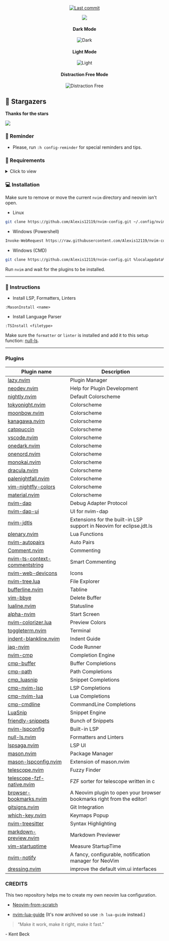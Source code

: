 <div align="center">

<a href="">
      <img alt="Last commit" src="https://img.shields.io/github/last-commit/Alexis12119/nvim-config?style=for-the-badge&logo=git&color=000F10&logoColor=dark orange&labelColor=302D41"/>
    </a>
    
[![](https://img.shields.io/badge/Neovim-0.8+-blueviolet.svg?style=for-the-badge&color=000F10&logo=Neovim&logoColor=green&labelColor=302D41)](https://github.com/neovim/neovim)

#### Dark Mode

![Dark](https://user-images.githubusercontent.com/74944536/223243715-c8774d56-1bd2-4512-8e28-f50ebc53c352.png)

#### Light Mode

![Light](https://user-images.githubusercontent.com/74944536/223243660-b96f33f9-c229-4406-8d8f-a6dfae172dd7.png)

#### Distraction Free Mode

![Distraction Free](https://user-images.githubusercontent.com/74944536/223402221-5ecaabc5-a273-402e-a375-f9aa4279c48c.png)

</div>

## 🌟 Stargazers

**Thanks for the stars**

[![](https://reporoster.com/stars/dark/notext/Alexis12119/nvim-config)](https://github.com/Alexis12119/nvim-config/stargazers)

### 🔔 Reminder

- Please, run `:h config-reminder` for special reminders and tips.

### 📄 Requirements

<details><summary>Click to view</summary>

#### Git (Optional)

- [lazygit](https://github.com/jesseduffield/lazygit)

#### Telescope

- [fd](https://github.com/sharkdp/fd)
- [bat](https://github.com/sharkdp/bat)
- [ripgrep](https://github.com/BurntSushi/ripgrep)
- [make](https://www.gnu.org/software/make/)

#### Nerd Font (For Icons)

- [JetBrainsMono](https://github.com/ryanoasis/nerd-fonts/tree/master/patched-fonts/JetBrainsMono)
- [Hack](https://github.com/ryanoasis/nerd-fonts/tree/master/patched-fonts/Hack)
- [Other Fonts](https://www.nerdfonts.com/font-downloads)

#### Neovim

- [Neovim 0.8+](https://github.com/neovim/neovim/releases)

**NOTE:** I'm using [scoop](https://scoop.sh/#/) to install them.

</details>

### 💻 Installation

Make sure to remove or move the current `nvim` directory and neovim isn't open.

- Linux

```sh
git clone https://github.com/Alexis12119/nvim-config.git ~/.config/nvim
```

- Windows (Powershell)

```sh
Invoke-WebRequest https://raw.githubusercontent.com/Alexis12119/nvim-config/master/installer/install.ps1 -UseBasicParsing | Invoke-Expression
```

- Windows (CMD)

```sh
git clone https://github.com/Alexis12119/nvim-config.git %localappdata%\nvim
```

Run `nvim` and wait for the plugins to be installed.

---

### 📖 Instructions

- Install LSP, Formatters, Linters

```
:MasonInstall <name>
```

- Install Language Parser

```
:TSInstall <filetype>
```

Make sure the `formatter` or `linter` is installed and add it to this setup function: [null-ls](https://github.com/Alexis12119/nvim-config/blob/master/lua/user/plugins/lsp/null-ls.lua).

---

### Plugins

| Plugin name                                                                                     | Description                                                           |
| ----------------------------------------------------------------------------------------------- | --------------------------------------------------------------------- |
| [lazy.nvim](https://github.com/folke/lazy.nvim)                                                 | Plugin Manager                                                        |
| [neodev.nvim](https://github.com/folke/neodev.nvim)                                             | Help for Plugin Development                                           |
| [nightly.nvim](https://github.com/Alexis12119/nightly.nvim)                                     | Default Colorscheme                                                   |
| [tokyonight.nvim](https://github.com/folke/tokyonight.nvim)                                     | Colorscheme                                                           |
| [moonbow.nvim](https://github.com/arturgoms/moonbow.nvim)                                       | Colorscheme                                                           |
| [kanagawa.nvim](https://github.com/rebelot/kanagawa.nvim)                                       | Colorscheme                                                           |
| [catppuccin](https://github.com/catppuccin/nvim)                                                | Colorscheme                                                           |
| [vscode.nvim](https://github.com/Mofiqul/vscode.nvim)                                           | Colorscheme                                                           |
| [onedark.nvim](https://github.com/navarasu/onedark.nvim)                                        | Colorscheme                                                           |
| [onenord.nvim](https://github.com/rmehri01/onenord.nvim)                                        | Colorscheme                                                           |
| [monokai.nvim](https://github.com/tanvirtin/monokai.nvim)                                       | Colorscheme                                                           |
| [dracula.nvim](https://github.com/Mofiqul/dracula.nvim)                                         | Colorscheme                                                           |
| [palenightfall.nvim](https://github.com/JoosepAlviste/palenightfall.nvim)                       | Colorscheme                                                           |
| [vim-nightfly-colors](https://github.com/bluz71/vim-nightfly-colors)                            | Colorscheme                                                           |
| [material.nvim](https://github.com/marko-cerovac/material.nvim)                                 | Colorscheme                                                           |
| [nvim-dap](https://github.com/mfussenegger/nvim-dap)                                            | Debug Adapter Protocol                                                |
| [nvim-dap-ui](https://github.com/rcarriga/nvim-dap-ui)                                          | UI for nvim-dap                                                       |
| [nvim-jdtls](https://github.com/mfussenegger/nvim-jdtls)                                        | Extensions for the built-in LSP support in Neovim for eclipse.jdt.ls  |
| [plenary.nvim](https://github.com/nvim-lua/plenary.nvim)                                        | Lua Functions                                                         |
| [nvim-autopairs](https://github.com/windwp/nvim-autopairs)                                      | Auto Pairs                                                            |
| [Comment.nvim](https://github.com/numToStr/Comment.nvim)                                        | Commenting                                                            |
| [nvim-ts-context-commentstring](https://github.com/JoosepAlviste/nvim-ts-context-commentstring) | Smart Commenting                                                      |
| [nvim-web-devicons](https://github.com/nvim-tree/nvim-web-devicons)                             | Icons                                                                 |
| [nvim-tree.lua](https://github.com/nvim-tree/nvim-tree.lua)                                     | File Explorer                                                         |
| [bufferline.nvim](https://github.com/akinsho/bufferline.nvim)                                   | Tabline                                                               |
| [vim-bbye](https://github.com/moll/vim-bbye)                                                    | Delete Buffer                                                         |
| [lualine.nvim](https://github.com/nvim-lualine/lualine.nvim)                                    | Statusline                                                            |
| [alpha-nvim](https://github.com/goolord/alpha-nvim)                                             | Start Screen                                                          |
| [nvim-colorizer.lua](https://github.com/norcalli/nvim-colorizer.lua)                            | Preview Colors                                                        |
| [toggleterm.nvim](https://github.com/akinsho/toggleterm.nvim)                                   | Terminal                                                              |
| [indent-blankline.nvim](https://github.com/lukas-reineke/indent-blankline.nvim)                 | Indent Guide                                                          |
| [jaq-nvim](https://github.com/is0n/jaq-nvim)                                                    | Code Runner                                                           |
| [nvim-cmp](https://github.com/hrsh7th/nvim-cmp)                                                 | Completion Engine                                                     |
| [cmp-buffer](https://github.com/hrsh7th/cmp-buffer)                                             | Buffer Completions                                                    |
| [cmp-path](https://github.com/hrsh7th/cmp-path)                                                 | Path Completions                                                      |
| [cmp_luasnip](https://github.com/saadparwaiz1/cmp_luasnip)                                      | Snippet Completions                                                   |
| [cmp-nvim-lsp](https://github.com/hrsh7th/cmp-nvim-lsp)                                         | LSP Completions                                                       |
| [cmp-nvim-lua](https://github.com/hrsh7th/cmp-nvim-lua)                                         | Lua Completions                                                       |
| [cmp-cmdline](https://github.com/hrsh7th/cmp-cmdline)                                           | CommandLine Completions                                               |
| [LuaSnip](https://github.com/L3MON4D3/LuaSnip)                                                  | Snippet Engine                                                        |
| [friendly-snippets](https://github.com/rafamadriz/friendly-snippets)                            | Bunch of Snippets                                                     |
| [nvim-lspconfig](https://github.com/neovim/nvim-lspconfig)                                      | Built-in LSP                                                          |
| [null-ls.nvim](https://github.com/jose-elias-alvarez/null-ls.nvim)                              | Formatters and Linters                                                |
| [lspsaga.nvim](https://github.com/glepnir/lspsaga.nvim)                                         | LSP UI                                                                |
| [mason.nvim](https://github.com/williamboman/mason.nvim)                                        | Package Manager                                                       |
| [mason-lspconfig.nvim](https://github.com/williamboman/mason-lspconfig.nvim)                    | Extension of mason.nvim                                               |
| [telescope.nvim](https://github.com/nvim-telescope/telescope.nvim)                              | Fuzzy Finder                                                          |
| [telescope-fzf-native.nvim](https://github.com/nvim-telescope/telescope-fzf-native.nvim)        | FZF sorter for telescope written in c                                 |
| [browser-bookmarks.nvim](https://github.com/dhruvmanila/browser-bookmarks.nvim)                 | A Neovim plugin to open your browser bookmarks right from the editor! |
| [gitsigns.nvim](https://github.com/lewis6991/gitsigns.nvim)                                     | Git Integration                                                       |
| [which-key.nvim](https://github.com/folke/which-key.nvim)                                       | Keymaps Popup                                                         |
| [nvim-treesitter](https://github.com/nvim-treesitter/nvim-treesitter)                           | Syntax Highlighting                                                   |
| [markdown-preview.nvim](https://github.com/iamcco/markdown-preview.nvim)                        | Markdown Previewer                                                    |
| [vim-startuptime](https://github.com/dstein64/vim-startuptime)                                  | Measure StartupTime                                                   |
| [nvim-notify](https://github.com/rcarriga/nvim-notify)                                          | A fancy, configurable, notification manager for NeoVim                |
| [dressing.nvim](https://github.com/stevearc/dressing.nvim)                                      | improve the default vim.ui interfaces                                 |

### CREDITS

This two repository helps me to create my own neovim lua configuration.

- [Neovim-from-scratch](https://github.com/LunarVim/Neovim-from-scratch)

- [nvim-lua-guide](https://github.com/nanotee/nvim-lua-guide) (It's now archived so use `:h lua-guide` instead.)

> “Make it work, make it right, make it fast.”

\- Kent Beck
